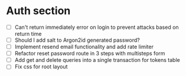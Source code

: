 # Auth section

- [ ] Can't return immediately error on login to prevent attacks based on return time
- [ ] Should I add salt to Argon2id generated password?
- [ ] Implement resend email functionality and add rate limiter
- [ ] Refactor reset password route in 3 steps with multisteps form
- [ ] Add get and delete queries into a single transaction for tokens table
- [ ] Fix css for root layout
